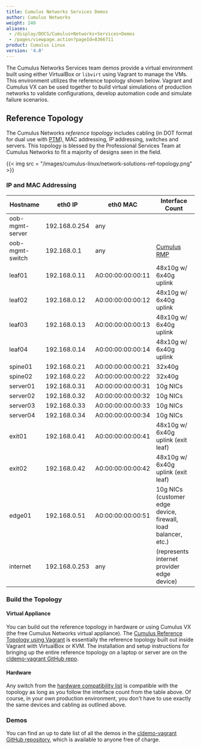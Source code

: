 ```yaml
---
title: Cumulus Networks Services Demos
author: Cumulus Networks
weight: 249
aliases:
 - /display/DOCS/Cumulus+Networks+Services+Demos
 - /pages/viewpage.action?pageId=8366711
product: Cumulus Linux
version: '4.0'
---
```

The Cumulus Networks Services team demos provide a virtual environment built using either VirtualBox or `libvirt` using Vagrant to manage the VMs. This environment utilizes the reference topology shown below. Vagrant and Cumulus VX can be used together to build virtual simulations of production networks to validate configurations, develop automation code and simulate failure scenarios.

## Reference Topology

The Cumulus Networks *reference topology* includes cabling (in DOT format for dual use with [PTM](../../Layer-1-and-Switch-Ports/Prescriptive-Topology-Manager-PTM/)), MAC addressing, IP addressing, switches and servers. This topology is blessed by the Professional Services Team at Cumulus Networks to fit a majority of designs seen in the field.

{{< img src = "/images/cumulus-linux/network-solutions-ref-topology.png" >}}

### IP and MAC Addressing

| Hostname | eth0 IP | eth0 MAC | Interface Count |
| -------- | ------- | ---------| ----------------|
| oob-mgmt-server | 192.168.0.254 | any |  |
| oob-mgmt-switch | 192.168.0.1   | any | [Cumulus RMP](/cumulus-rmp/) |
| leaf01 | 192.168.0.11  | A0:00:00:00:00:11 | 48x10g w/ 6x40g uplink |
| leaf02 | 192.168.0.12  | A0:00:00:00:00:12 | 48x10g w/ 6x40g uplink |
| leaf03 | 192.168.0.13  | A0:00:00:00:00:13 | 48x10g w/ 6x40g uplink |
| leaf04 | 192.168.0.14  | A0:00:00:00:00:14 | 48x10g w/ 6x40g uplink |
| spine01 | 192.168.0.21  | A0:00:00:00:00:21 | 32x40g |
| spine02 | 192.168.0.22  | A0:00:00:00:00:22 | 32x40g |
| server01 | 192.168.0.31  | A0:00:00:00:00:31 | 10g NICs |
| server02 | 192.168.0.32  | A0:00:00:00:00:32 | 10g NICs |
| server03 | 192.168.0.33  | A0:00:00:00:00:33 | 10g NICs |
| server04 | 192.168.0.34  | A0:00:00:00:00:34 | 10g NICs |
| exit01 | 192.168.0.41  | A0:00:00:00:00:41 | 48x10g w/ 6x40g uplink (exit leaf) |
| exit02  | 192.168.0.42  | A0:00:00:00:00:42 | 48x10g w/ 6x40g uplink (exit leaf) |
| edge01  | 192.168.0.51  | A0:00:00:00:00:51 | 10g NICs (customer edge device, firewall, load balancer, etc.) |
| internet | 192.168.0.253 | any  | (represents internet provider edge device) |

### Build the Topology

#### Virtual Appliance

You can build out the reference topology in hardware or using Cumulus VX (the free Cumulus Networks virtual appliance). The [Cumulus Reference Topology using Vagrant](https://github.com/CumulusNetworks/cldemo-vagrant) is
essentially the reference topology built out inside Vagrant with VirtualBox or KVM. The installation and setup instructions for bringing up the entire reference topology on a laptop or server are on the [cldemo-vagrant GitHub repo](https://github.com/CumulusNetworks/cldemo-vagrant).

#### Hardware

Any switch from the [hardware compatibility list](https://cumulusnetworks.com/support/linux-hardware-compatibility-list/) is compatible with the topology as long as you follow the interface count from the table above. Of course, in your own production environment, you don't have to use exactly the same devices and cabling as outlined above.

### Demos

You can find an up to date list of all the demos in the [cldemo-vagrant GitHub repository](https://github.com/CumulusNetworks/cldemo-vagrant#available-demos), which is available to anyone free of charge.
